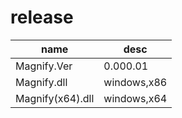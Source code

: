 # release
|name|desc|
|-|-|
|Magnify.Ver|0.000.01|
|Magnify.dll|windows,x86|
|Magnify(x64).dll|windows,x64|

